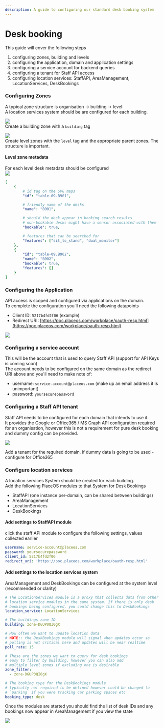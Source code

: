 ```yaml
---
description: A guide to configuring our standard desk booking system
---
```


# Desk booking

This guide will cover the following steps

1. configuring zones, building and levels
2. configuring the application, domain and application settings
3. configuring a service account for backend queries
4. configuring a tenant for Staff API access
5. configuring location services: StaffAPI, AreaManagement, LocationServices, DeskBookings

### Configuring Zones

A typical zone structure is organisation -> building -> level\
A location services system should be are configured for each building.

![](<../../.gitbook/assets/image (2) (1) (1).png>)\
Create a building zone with a `building` tag

![](<../../.gitbook/assets/image (3) (1) (1).png>)\
Create level zones with the `level` tag and the appropriate parent zones. The structure is important.

#### Level zone metadata

For each level desk metadata should be configured\
![](<../../.gitbook/assets/image (1).png>)

```yaml
[
    {
        # id tag on the SVG maps
        "id": "table-09.B901",

        # friendly name of the desks
        "name": "B901",

        # should the desk appear in booking search results
        # non-bookable desks might have a sensor associated with them
        "bookable": true,

        # features that can be searched for
        "features": ["sit_to_stand", "dual_monitor"]
    },
    {
        "id": "table-09.B902",
        "name": "B902",
        "bookable": true,
        "features": []
    }
]
```

### Configuring the Application

API access is scoped and configured via applications on the domain.\
To complete the configuration you'll need the following datapoints

* Client ID: `5217b4fd2f06` (example)
* Redirect URI: [https://poc.placeos.com/workplace/oauth-resp.html](https://poc.placeos.com/workplace/oauth-resp.html)

![](<../../.gitbook/assets/image (6) (1) (1) (1).png>)

### Configuring a service account

This will be the account that is used to query Staff API (support for API Keys is coming soon)\
The account needs to be configured on the same domain as the redirect URI above and you'll need to make note of:

* username: `service-account@placeos.com` (make up an email address it is unimportant)
* password: `yoursecurepassword`

### Configuring a Staff API tenant

Staff API needs to be configured for each domain that intends to use it.\
It provides the Google or Office365 / MS Graph API configuration required for an organisation, however this is not a requirement for pure desk booking and dummy config can be provided.

![](<../../.gitbook/assets/image (4) (1) (1).png>)

Add a tenant for the required domain, if dummy data is going to be used - configure for Office365

### Configure location services

A location services System should be created for each building.\
Add the following PlaceOS modules to that System for Desk Bookings

* StaffAPI (one instance per-domain, can be shared between buildings)
* AreaManagement
* LocationServices
* DeskBookings

#### Add settings to StaffAPI module

click the staff API module to configure the following settings, values collected earlier

```yaml
username: service-account@placeos.com
password: yoursecurepassword
client_id: 5217b4fd2f06
redirect_uri: 'https://poc.placeos.com/workplace/oauth-resp.html'

```

#### Add settings to the location services system

AreaManagement and DeskBookings can be configured at the system level (recommended or clarity)

```yaml
# The LocationServices module is a proxy that collects data from other
# location service modules in the same system. If there is only desk
# bookings being configured, you could change this to DeskBookings
location_service: LocationServices

# The buildings zone ID
building: zone-DGUP0QI0gX

# How often we want to update location data
# NOTE:: the DeskBookings module will signal when updates occur so
# polling is not critical here and updates will be near realtime
poll_rate: 15

# These are the zones we want to query for desk bookings
# easy to filter by building, however you can also add
# multiple level zones if excluding one is desirable
zone_filter:
  - zone-DGUP0QI0gX

# The booking type for the DeskBookings module
# typically not required to be defined however could be changed to
# `parking` if you were tracking car parking spaces etc
booking_type: desk
```

Once the modules are started you should find the list of desk IDs and any bookings now appear in AreaManagement if you view the state

![](<../../.gitbook/assets/image (1) (1).png>)

